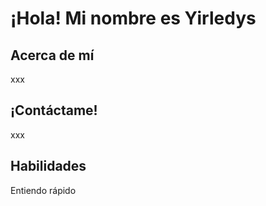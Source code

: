# ¡Hola! Mi nombre es Yirledys

## Acerca de mí
xxx

## ¡Contáctame!
xxx

## Habilidades
Entiendo rápido